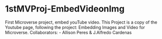 # 1stMVProj-EmbedVideonImg
First Microverse project, embed youTube video.
This Project is a copy of the Youtube page, following the project: Embedding Images and Video for Microverse.
Collaborators:
	- Allison Peres & J.Alfredo Cardenas
